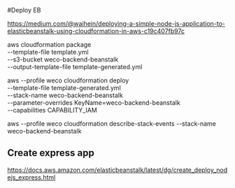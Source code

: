 #Deploy EB

https://medium.com/@waihein/deploying-a-simple-node-js-application-to-elasticbeanstalk-using-cloudformation-in-aws-c19c407fb97c

aws cloudformation package \
--template-file template.yml \
--s3-bucket weco-backend-beanstalk \
--output-template-file template-generated.yml

aws --profile weco cloudformation deploy \
--template-file template-generated.yml \
--stack-name weco-backend-beanstalk \
--parameter-overrides KeyName=weco-backend-beanstalk  \
--capabilities CAPABILITY_IAM

aws --profile weco cloudformation describe-stack-events --stack-name weco-backend-beanstalk

## Create express app
https://docs.aws.amazon.com/elasticbeanstalk/latest/dg/create_deploy_nodejs_express.html
